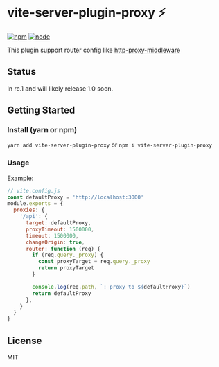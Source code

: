 # vite-server-plugin-proxy ⚡

[![npm][npm-img]][npm-url]
[![node][node-img]][node-url]

This plugin support router config like [http-proxy-middleware](https://github.com/chimurai/http-proxy-middleware/)

## Status

In rc.1 and will likely release 1.0 soon.

## Getting Started

### Install (yarn or npm)

`yarn add vite-server-plugin-proxy` or `npm i vite-server-plugin-proxy`

### Usage

Example:

```js
// vite.config.js
const defaultProxy = 'http://localhost:3000'
module.exports = {
  proxies: {
    '/api': {
      target: defaultProxy,
      proxyTimeout: 1500000,
      timeout: 1500000,
      changeOrigin: true,
      router: function (req) {
        if (req.query._proxy) {
          const proxyTarget = req.query._proxy
          return proxyTarget
        }

        console.log(req.path, `: proxy to ${defaultProxy}`)
        return defaultProxy
      },
    }
  }
}
```

## License

MIT

[npm-img]: https://img.shields.io/badge/npm-v1.0.0--rc.1-green.svg
[npm-url]: https://npmjs.com/package/vite-transform-globby-import
[node-img]: https://img.shields.io/node/v/vite.svg
[node-url]: https://nodejs.org/en/about/releases/

<!-- [unix-ci-img]: https://circleci.com/gh/vitejs/vite.svg?style=shield
[unix-ci-url]: https://app.circleci.com/pipelines/github/vitejs/vite
[windows-ci-img]: https://ci.appveyor.com/api/projects/status/0q4j8062olbcs71l/branch/master?svg=true
[windows-ci-url]: https://ci.appveyor.com/project/yyx990803/vite/branch/master -->
